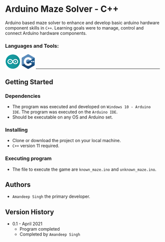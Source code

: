# Arduino Maze Solver - C++

Arduino based maze solver to enhance and develop basic arduino hardware component skills in `C++`. Learning goals were to manage, control and connect Arduino hardware components.

### Languages and Tools:

[<img align="left" alt="Arduino" height="50px" width="50px" src="https://raw.githubusercontent.com/github/explore/80688e429a7d4ef2fca1e82350fe8e3517d3494d/topics/arduino/arduino.png" />][arduino]
[<img align="left" alt="Terminal" height="50px" width="50px" src="https://raw.githubusercontent.com/github/explore/80688e429a7d4ef2fca1e82350fe8e3517d3494d/topics/cpp/cpp.png" />][cpp]

<br/>
<br/>

---

## Getting Started

### Dependencies

* The program was executed and developed on `Windows 10 - Arduino IDE`. The program was executed on the `Arduino IDE`.
* Should be executable on any OS and Arduino set.

### Installing

* Clone or download the project on your local machine.
* `C++` version 11 required.

### Executing program

* The file to execute the game are `known_maze.ino` and `unknown_maze.ino`.

## Authors

* `Amandeep Singh` the primary developer.

## Version History

* 0.1 - April 2021
    * Program completed
    * Completed by `Amandeep Singh`

[arduino]: https://www.arduino.cc/
[cpp]: https://www.cplusplus.com/
